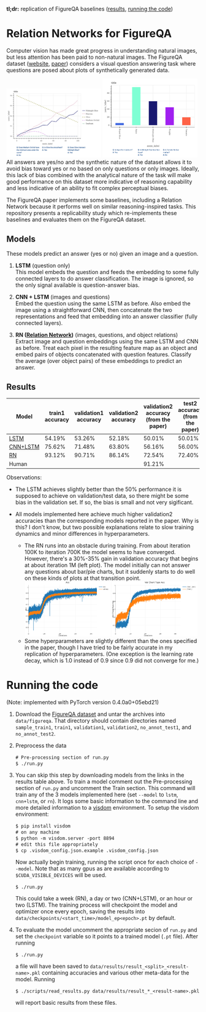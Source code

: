 __tl;dr:__ replication of FigureQA baselines ([results](#results), [running the code](#running-the-code))

Relation Networks for FigureQA
===

Computer vision has made great progress in understanding natural images,
but less attention has been paid to non-natural images.
The FigureQA dataset ([website][figqa_site], [paper][figqa_paper])
considers a visual question answering task where questions are posed
about plots of synthetically generated data.

<div style="float:left">
<img src="images/line_plot_example.png" width="49%"/>
<img src="images/vert_bar_example.png" width="49%"/>
</div>

All answers are yes/no and the synthetic nature of the dataset allows it
to avoid bias toward yes or no based on only questions or only images.
Ideally, this lack of bias combined with the analytical nature of the
task will make good performance on this dataset more indicative of reasoning
capability and less indicative of an ability to fit complex perceptual biases.

The FigureQA paper implements some baselines, including a Relation Network
because it performs well on similar reasoning-inspired tasks.
This repository presents a replicability study which re-implements these
baselines and evaluates them on the FigureQA dataset.

Models
---
These models predict an answer (yes or no) given an image and a question.

1. __LSTM__ (question only)  
This model embeds the question and feeds the embedding to some fully connected
layers to do answer classification. The image is ignored, so the only signal
available is question-answer bias.

2. __CNN + LSTM__ (images and questions)  
Embed the question using the same LSTM as before. Also embed the image using
a straightforward CNN, then concatenate the two representations and feed
that embedding into an answer classifier (fully connected layers).

3. __RN ([Relation Network][relnet_paper])__ (images, questions, and object relations)  
Extract image and question embeddings using the same LSTM and CNN as
before. Treat each pixel in the resulting feature map as an object
and embed pairs of objects concatenated with question features.
Classify the average (over object pairs) of these embeddings
to predict an answer.

Results
---

| Model                                                                                     | train1 accuracy | validation1 accuracy | validation2 accuracy | validation2 accuracy (from the paper) | test2 accuracy (from the paper) |
|----------                                                                                 |-----------------|----------------------|---------------       |-----------                            |-------------------              |
| [LSTM](https://www.cc.gatech.edu/~mcogswell6/figqa-pytorch/models/repl-lstm1_ep143.pt)         | 54.19%          | 53.26%               | 52.18%               | 50.01%                                | 50.01%                          |
| [CNN+LSTM](https://www.cc.gatech.edu/~mcogswell6/figqa-pytorch/models/repl-cnn-lstm1_ep119.pt) | 75.62%          | 71.48%               | 63.80%               | 56.16%                                | 56.00%                             |
| [RN](https://www.cc.gatech.edu/~mcogswell6/figqa-pytorch/models/repl-rn1_ep420.pt)             | 93.12%          | 90.71%               | 86.14%               | 72.54%                                | 72.40%                             |
| Human                                                                                     |                 |                      |                      | 91.21%                             |

Observations:

* The LSTM achieves slightly better than the 50% performance it is supposed to
achieve on validation/test data, so there might be some bias in the validation
set. If so, the bias is small and not very sigificant.

* All models implemented here achieve much higher validation2 accuracies than
the corresponding models reported in the paper. Why is this? I don't know, but
two possible explanations relate to slow training dynamics and minor differences
in hyperparameters.
    * The RN runs into an obstacle during training. From about iteration 100K to
      iteration 700K the model seems to have converged. However, there's a
      30%-35% gain in validation accuracy that begins at about iteration 1M
      (left plot). The model initially can not answer any questions about
      bar/pie charts, but it suddenly starts to do well on these kinds of plots
      at that transition point.
      <div style="float:left">
      <img title="RN learning curve"
           src="images/acc_learning_curve.png" width="49%"/>
      <img title="RN validation learning curve with plot type"
           src="images/acc_learning_curve_plot_type.png" width="49%"/>
      </div>
    * Some hyperparameters are slightly different than the ones
      specified in the paper, though I have tried to be fairly accurate
      in my replication of hyperparameters. (One exception is the
      learning rate decay, which is 1.0 instead of 0.9 since 0.9 did
      not converge for me.)


[figqa_site]: https://datasets.maluuba.com/FigureQA
[figqa_paper]: https://openreview.net/references/pdf?id=r1SN9M-R-
[relnet_paper]: https://arxiv.org/abs/1706.01427


Running the code
===

(Note: implemented with PyTorch version 0.4.0a0+05ebd21)

1. Download the [FigureQA dataset][figqa_dl] and untar the archives
   into `data/figureqa`. That directory should contain directories named
  `sample_train1`, `train1`, `validation1`, `validation2`,
  `no_annot_test1`, and `no_annot_test2`.
2. Preprocess the data

    ```
    # Pre-processing section of run.py
    $ ./run.py
    ```

3. You can skip this step by downloading models from the links in the
   results table above.
   To train a model comment out the Pre-processing section
   of `run.py` and uncomment the Train section. This command
   will train any of the 3 models implemented here (set `--model`
   to `lstm`, `cnn+lstm`, or `rn`). It logs some basic information
   to the command line and more detailed information to a
   [visdom][] environment. To setup the visdom environment:

    ```
    $ pip install visdom
    # on any machine
    $ python -m visdom.server -port 8894
    # edit this file appropriately
    $ cp .visdom_config.json.example .visdom_config.json
    ```

   Now actually begin training, running the script once for each choice
   of `--model`. Note that as many gpus as are available according
   to `$CUDA_VISIBLE_DEVICES` will be used.

    ```
    $ ./run.py
    ```

   This could take a week (RN), a day or two (CNN+LSTM), or an hour or
   two (LSTM). The training process will checkpoint the model and optimizer
   once every epoch, saving the results into
   `data/checkpoints/<start_time>/model_ep<epoch>.pt` by default.

4. To evaluate the model uncomment the appropriate secion of `run.py`
   and set the `checkpoint` variable so it points to a trained model
   (`.pt` file). After running

    ```
    $ ./run.py
    ```
   a file will have been saved to
   `data/results/result_<split>_<result-name>.pkl` containing accuracies
   and various other meta-data for the model. Running

    ```
    $ ./scripts/read_results.py data/results/result_*_<result-name>.pkl
    ```

   will report basic results from these files.


[figqa_dl]: https://datasets.maluuba.com/FigureQA/dl
[visdom]: https://github.com/facebookresearch/visdom
